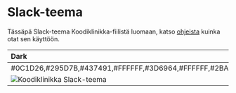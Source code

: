 # Slack-teema

Tässäpä Slack-teema Koodiklinikka-fiilistä luomaan, katso [ohjeista](https://slack.com/intl/en-fi/help/articles/205166337-Change-your-Slack-theme) kuinka otat sen käyttöön.

| Dark | Light |
| :--- | :--- |
| \#0C1D26,\#295D7B,\#437491,\#FFFFFF,\#3D6964,\#FFFFFF,\#2BAC76,\#8BC5BF | \#085078,\#121016,\#FCFCFC,\#000000,\#3E7394,\#FFFFFF,\#85D8CE,\#85D8CE,\#3090DE,\#FFFFFF |
| ![Koodiklinikka Slack-teema](.gitbook/assets/slack-theme.png) | ![Koodiklinikka alternative Slack theme](.gitbook/assets/slack-theme-light.png) |

